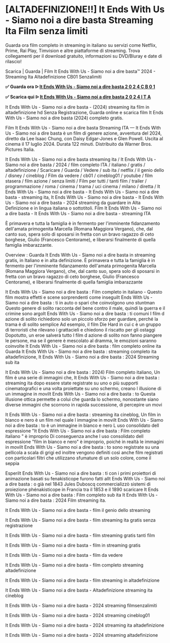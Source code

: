 # [ALTADEFINIZIONE!!] It Ends With Us - Siamo noi a dire basta Streaming Ita Film senza limiti


Guarda ora film completo in streaming in italiano su servizi come Netflix, Prime, Rai Play, Timvision e altre piattaforme di streaming. Trova collegamenti per il download gratuito, informazioni su DVD/Bluray e date di rilascio!

Scarica | Guarda | Film It Ends With Us - Siamo noi a dire basta™ 2024 - Streaming Ita Altadefinizione CB01 Senzalimiti


**✅ Guarda ora ᐅ [It Ends With Us - Siamo noi a dire basta 2 0 2 4 C B 0 1](https://is.gd/bwYx5T)**

**✅ Scarica qui ᐅ [It Ends With Us - Siamo noi a dire basta 2 0 2 4 I T A](https://is.gd/bwYx5T)**

It Ends With Us - Siamo noi a dire basta - (2024) streaming ita film in altadefinizione hd Senza Registrazione, Guarda online e scarica film It Ends With Us - Siamo noi a dire basta (2024) completo gratis.

Film It Ends With Us - Siamo noi a dire basta Streaming ITA — It Ends With Us - Siamo noi a dire basta è un film di genere azione, avventura del 2024, diretto da Lee Isaac Chung, con Daisy Edgar-Jones e Glen Powell. Uscita al cinema il 17 luglio 2024. Durata 122 minuti. Distribuito da Warner Bros. Pictures Italia.

It Ends With Us - Siamo noi a dire basta streaming ita / It Ends With Us - Siamo noi a dire basta / 2024 / film completo ITA / italiano / gratis / altadefinizione / Scaricare / Guarda / Vedere / sub ita / netflix / il genio dello / disney / cineblog / Film da vedere / cb01 / cineblog01 / youtube / film stasera / film azione / senza limiti / Film per tutti / tanti film / trailer / programmazione / roma / cinema / trama / uci cinema / milano / diretta / It Ends With Us - Siamo noi a dire basta - It Ends With Us - Siamo noi a dire basta - streaming ita, It Ends With Us - Siamo noi a dire basta - It Ends With Us - Siamo noi a dire basta - 2024 streaming da guardare in Alta Definizione e in lingua italiana o sottotitoli. Film It Ends With Us - Siamo noi a dire basta - It Ends With Us - Siamo noi a dire basta - streaming ITA

È primavera e tutta la famiglia è in fermento per l'imminente fidanzamento dell'amata primogenita Marcella (Romana Maggiora Vergano), che, dal canto suo, spera solo di sposarsi in fretta con un bravo ragazzo di ceto borghese, Giulio (Francesco Centorame), e liberarsi finalmente di quella famiglia imbarazzante.

Overview : Guarda It Ends With Us - Siamo noi a dire basta in streaming gratis, in Italiano e in alta definizione. È primavera e tutta la famiglia è in fermento per l'imminente fidanzamento dell'amata primogenita Marcella (Romana Maggiora Vergano), che, dal canto suo, spera solo di sposarsi in fretta con un bravo ragazzo di ceto borghese, Giulio (Francesco Centorame), e liberarsi finalmente di quella famiglia imbarazzante

It Ends With Us - Siamo noi a dire basta : Film completo in italiano - Questo film mostra effetti e scene sorprendenti come inseguiIt Ends With Us - Siamo noi a dire basta : ti in auto o spari che coinvolgono uno stuntman Questo genere di solito racconta del bene contro il male, quindi la guerra e il crimine sono argoIt Ends With Us - Siamo noi a dire basta : ti comuni I film d azione di solito richiedono solo un piccolo sforzo per guardare, perché la trama è di solito semplice Ad esempio, il film Die Hard in cui c è un gruppo di terroristi che rilevano i grattacieli e chiedono il riscatto per gli ostaggi Dopotutto, un eroe salverà tutto I film d azione di solito non fanno piangere le persone, ma se il genere è mescolato al dramma, le emozioni saranno coinvolte It Ends With Us - Siamo noi a dire basta : film completo online ita Guarda It Ends With Us - Siamo noi a dire basta : streaming completo ita altadefinizione, It Ends With Us - Siamo noi a dire basta : 2024 Streaming sub ita

It Ends With Us - Siamo noi a dire basta : 2024) Film completo italiano, Un film è una serie di immagini che, It Ends With Us - Siamo noi a dire basta : streaming ita dopo essere state registrate su uno o più supporti cinematografici e una volta proiettate su uno schermo, creano l illusione di un immagine in moviIt Ends With Us - Siamo noi a dire basta : to Questa illusione ottica permette a colui che guarda lo schermo, nonostante siano diverse immagini che scorrono in rapida successione, di percepire un movi

It Ends With Us - Siamo noi a dire basta : streaming ita cineblog, Un film in bianco e nero è un film nel quale l immagine in moviIt Ends With Us - Siamo noi a dire basta : to è un immagine in bianco e nero L uso consolidato dell espressione "It Ends With Us - Siamo noi a dire basta : Film completo italiano " è improprio Di conseguenza anche l uso consolidato dell espressione "film in bianco e nero" è improprio, poiché in realtà le immagini in moviIt Ends With Us - Siamo noi a dire basta : to sono registrate su una pellicola a scala di grigi ed inoltre vengono definiti così anche film registrati con particolari filtri che utilizzano sfumature di un solo colore, come il seppia

EsperiIt Ends With Us - Siamo noi a dire basta : ti con i primi proiettori di animazione basati su fenakisticope furono fatti alIt Ends With Us - Siamo noi a dire basta : o già nel 1843 Jules Duboscq commercializzò sistemi di proiezione phénakisticope in Francia tra il 1853 e il 1890 scaricare It Ends With Us - Siamo noi a dire basta : Film completo sub ita It Ends With Us - Siamo noi a dire basta : 2024 Film streaming ita.

It Ends With Us - Siamo noi a dire basta - film il genio dello streaming





It Ends With Us - Siamo noi a dire basta - film streaming ita gratis senza registrazione





It Ends With Us - Siamo noi a dire basta - film streaming gratis tanti film





It Ends With Us - Siamo noi a dire basta - film in streaming gratis





It Ends With Us - Siamo noi a dire basta - film da vedere





It Ends With Us - Siamo noi a dire basta - film completo streaming altadefinizione





It Ends With Us - Siamo noi a dire basta - film streaming in altadefinizione





It Ends With Us - Siamo noi a dire basta - Altadefinizione streaming ita cineblog





It Ends With Us - Siamo noi a dire basta - 2024 streaming filmsenzalimiti





It Ends With Us - Siamo noi a dire basta - 2024 streaming cineblog01





It Ends With Us - Siamo noi a dire basta - 2024 streaming ita altadefinizione





It Ends With Us - Siamo noi a dire basta - 2024 streaming altadefinizione
